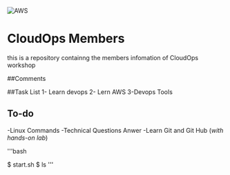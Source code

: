 




![AWS](https://ts4uportal-all-files-upload.nyc3.digitaloceanspaces.com/program-user-image/1650481329188-aws.png)
# CloudOps Members
this is a repository containng the members infomation of CloudOps workshop

##Comments

##Task List
1- Learn devops
2- Lern AWS
3-Devops Tools

## To-do
-Linux Commands
-Technical Questions Anwer
-Learn Git and Git Hub (*with hands-on lab*)

'''bash



$ start.sh
$ ls 
'''











